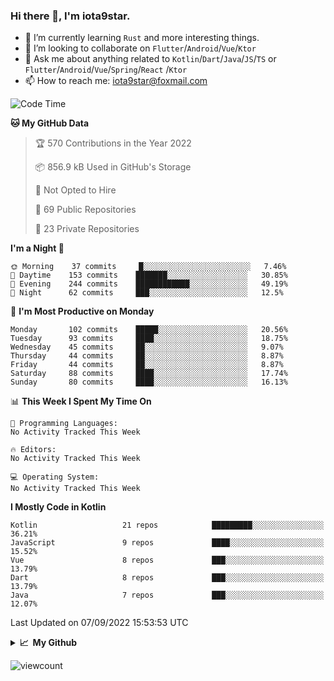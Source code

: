 ### Hi there 👋, I'm iota9star.

- 🌱 I’m currently learning `Rust` and more interesting things.
- 👯 I’m looking to collaborate on `Flutter`/`Android`/`Vue`/`Ktor`
- 💬 Ask me about anything related to `Kotlin`/`Dart`/`Java`/`JS`/`TS` or `Flutter`/`Android`/`Vue`/`Spring`/`React`
  /`Ktor`
- 📫 How to reach me: [iota9star@foxmail.com](iota9star@foxmail.com)



<!--START_SECTION:waka-->
![Code Time](http://img.shields.io/badge/Code%20Time-3%2C090%20hrs%2054%20mins-blue)

**🐱 My GitHub Data** 

> 🏆 570 Contributions in the Year 2022
 > 
> 📦 856.9 kB Used in GitHub's Storage 
 > 
> 🚫 Not Opted to Hire
 > 
> 📜 69 Public Repositories 
 > 
> 🔑 23 Private Repositories  
 > 
**I'm a Night 🦉** 

```text
🌞 Morning    37 commits     █░░░░░░░░░░░░░░░░░░░░░░░░   7.46% 
🌆 Daytime    153 commits    ███████░░░░░░░░░░░░░░░░░░   30.85% 
🌃 Evening    244 commits    ████████████░░░░░░░░░░░░░   49.19% 
🌙 Night      62 commits     ███░░░░░░░░░░░░░░░░░░░░░░   12.5%

```
📅 **I'm Most Productive on Monday** 

```text
Monday       102 commits    █████░░░░░░░░░░░░░░░░░░░░   20.56% 
Tuesday      93 commits     ████░░░░░░░░░░░░░░░░░░░░░   18.75% 
Wednesday    45 commits     ██░░░░░░░░░░░░░░░░░░░░░░░   9.07% 
Thursday     44 commits     ██░░░░░░░░░░░░░░░░░░░░░░░   8.87% 
Friday       44 commits     ██░░░░░░░░░░░░░░░░░░░░░░░   8.87% 
Saturday     88 commits     ████░░░░░░░░░░░░░░░░░░░░░   17.74% 
Sunday       80 commits     ████░░░░░░░░░░░░░░░░░░░░░   16.13%

```


📊 **This Week I Spent My Time On** 

```text
💬 Programming Languages: 
No Activity Tracked This Week

🔥 Editors: 
No Activity Tracked This Week

💻 Operating System: 
No Activity Tracked This Week

```

**I Mostly Code in Kotlin** 

```text
Kotlin                   21 repos            █████████░░░░░░░░░░░░░░░░   36.21% 
JavaScript               9 repos             ████░░░░░░░░░░░░░░░░░░░░░   15.52% 
Vue                      8 repos             ███░░░░░░░░░░░░░░░░░░░░░░   13.79% 
Dart                     8 repos             ███░░░░░░░░░░░░░░░░░░░░░░   13.79% 
Java                     7 repos             ███░░░░░░░░░░░░░░░░░░░░░░   12.07%

```



 Last Updated on 07/09/2022 15:53:53 UTC
<!--END_SECTION:waka-->

<details>
  <summary><b>📈&nbsp;&nbsp;My Github</b></summary>
  <br>
  <img src='https://github-profile-trophy.vercel.app/?username=iota9star'>
  <img src='https://bad-apple-github-readme.vercel.app/api?show_bg=1&username=iota9star&hide_title=true'>
  <img src='http://cr-skills-chart-widget.azurewebsites.net/api/api?username=iota9star'>
</details>


![viewcount](https://count.getloli.com/get/@iota9star?theme=rule34)
